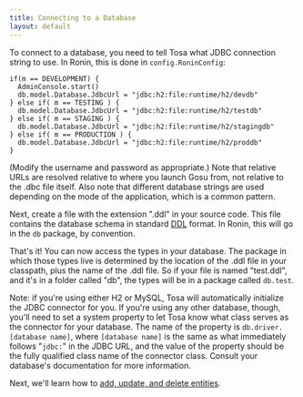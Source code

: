 ```yaml
---
title: Connecting to a Database
layout: default
---
```


To connect to a database, you need to tell Tosa what JDBC connection string to use.
In Ronin, this is done in `config.RoninConfig`:

    if(m == DEVELOPMENT) {
      AdminConsole.start()
      db.model.Database.JdbcUrl = "jdbc:h2:file:runtime/h2/devdb"
    } else if( m == TESTING ) {
      db.model.Database.JdbcUrl = "jdbc:h2:file:runtime/h2/testdb"
    } else if( m == STAGING ) {
      db.model.Database.JdbcUrl = "jdbc:h2:file:runtime/h2/stagingdb"
    } else if( m == PRODUCTION ) {
      db.model.Database.JdbcUrl = "jdbc:h2:file:runtime/h2/proddb"
    }

(Modify the username and password as appropriate.) Note that relative URLs are
resolved relative to where you launch Gosu from, not relative to the .dbc file
itself.  Also note that different database strings are used depending on the mode
of the application, which is a common pattern.

Next, create a file with the extension ".ddl" in your source code.  This file
contains the database schema in standard [DDL][1] format.  In Ronin, this will
go in the `db` package, by convention.

That's it! You can now access the types in your
database. The package in which those types live is determined by the location
of the .ddl file in your classpath, plus the name of the .ddl file. So if your
file is named "test.ddl", and it's in a folder called "db", the types will be
in a package called `db.test`.

Note: if you're using either H2 or MySQL, Tosa will automatically
initialize the JDBC connector for you. If you're using any other database,
though, you'll need to set a system property to let Tosa know what class
serves as the connector for your database. The name of the property is
`db.driver.[database name]`, where `[database name]` is the same as what
immediately follows "`jdbc:`" in the JDBC URL, and the value of the property
should be the fully qualified class name of the connector class. Consult your
database's documentation for more information.

Next, we'll learn how to [add, update, and delete entities](Adding,-Updating,-and-Deleting.html).

  [1]: http://en.wikipedia.org/wiki/Data_Definition_Language